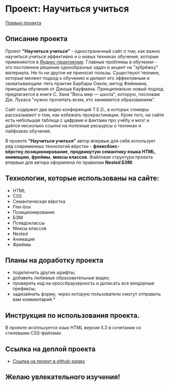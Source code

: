 # Проект: Научиться учиться
[Превью проекта](https://skr.sh/sIhq5Ep8p8Y?a)
## Описание проекта
Проект **"Научиться учиться"** - одностраничный сайт о том, как важно научиться учиться эффективно и о новых техниках обучения, которые применяются в [*Яндекс-практикуме*](https://practicum.yandex.ru/ "Ссылка на сайт Яндекс-практикума"). Главные проблемы в обучении - это постоянное решение однообразных задач и акцент на "зубрёжку" материала. Ни то ни другое не приносит пользы. Существуют техники, которые меняют подход к обучению и делают его эффективным и захватывающим: пять практик Барбары Оакли, метод Фейнмана, принципы обучения от Джоша Кауфмана. Принципиально новый подход предлагается в книге С. Хана "Весь мир — школа", которую, пословам Дж. Лукаса "нужно прочитать всем, кто занимается образованием". 

Сайт содержит два видео конференций T.E.D., в которых спикеры рассказывают о том, как избежать прокрастинации. Кром того, на сайте есть небольшая таблица с цифрами и фактами про учёбу и мозг и даётся несколько ссылок на полезные ресыурсы о техниках и лайфхаках обучения.

В проекте **"Научиться учиться"** автор впервые для себя использует ряд современных технологий вёрстки - **флексбокс-вёрстку**,**позиционирование**,  **продвинутую семантику языка HTML**, **анимацию**, **фреймы**, **миксы классов**. Файловая структура проекта впервые для автора оформлена по правилам **Nested БЭМ**.

## Технологии, которые использованы на сайте:
* HTML
* CSS
* Семантическая вёрстка
* Flex-box
* Позиционирование
* БЭМ
* Псевдоклассы
* Миксы классов
* Nested 
* Анимация
* Фреймы 

## Планы на доработку проекта
* подключить другие шрифты;
* добавить любимые образовательные видео;
* проверить код на кроссбраузерность и дописать все вендорные префиксы;
* задизайнить форму, через которую пользователи смогут отправить вам комментарий.*

## Инструкция по использования проекта.  
В проекте исопльзуется язык HTML версии 5.3 в сочетании со стилевыми CSS-файлами.

## Ссылка на деплой проекта
* [Ссылка на проект в github-pages](https://argayash1.github.io/how-to-learn/)

## Желаю увлекательного изучения!